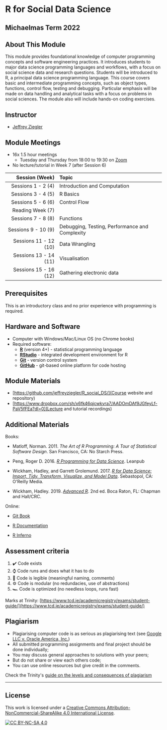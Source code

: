 # R for Social Data Science

## Michaelmas Term 2022

## About This Module

This module provides foundational knowledge of computer programming concepts and software engineering practices. It introduces students to major data science programming languages and workflows, with a focus on social science data and research questions. Students will be introduced to R, a principal data science programming language. This course covers basic and intermediate programming concepts, such as object types, functions, control flow, testing and debugging. Particular emphasis will be made on data handling and analytical tasks with a focus on problems in social sciences. The module also will include hands-on coding exercises.

## Instructor

- [Jeffrey Ziegler](mailto:zieglerj@tcd.ie)

## Module Meetings

- 16x 1.5 hour meetings
    - Tuesday and Thursday from 18:00 to 19:30 on [Zoom](https://tcd-ie.zoom.us/j/6159065248)
- No lecture/tutorial in Week 7 (after Session 6)

| Session (Week) |Topic                                  |
|----:|:------------|
|	Sessions 1 - 2 (4)   | Introduction and Computation                   |
| Sessions 3 - 4 (5)  | R Basics                                       |
| Sessions 5 - 6 (6)  | Control Flow                                   |
| Reading Week (7)    |                                                |
| Sessions 7 - 8 (8)  | Functions                                      |
| Sessions 9 - 10 (9) | Debugging, Testing, Performance and Complexity |
| Sessions 11 - 12 (10) | Data Wrangling                                 |
| Sessions 13 - 14 (11)| Visualisation                                  |
| Sessions 15 - 16 (12)| Gathering electronic data                     |

## Prerequisites

This is an introductory class and no prior experience with programming is required.

## Hardware and Software

- Computer with Windows/Mac/Linux OS (no Chrome books)
- Required software:
    - [**R**](https://cran.r-project.org/) (version 4+) - statistical programming language
    - [**RStudio**](https://www.rstudio.com/) - integrated development environment for R
    - [**Git**](https://git-scm.com/) - version control system
    - [**GitHub**](https://github.com/) - git-based online platform for code hosting
   
## Module Materials

- [https://github.com/jeffreyziegler/R_social_DS/](Course website and repository)
- [https://www.dropbox.com/sh/x6fk46qjcwkvra7/AADOmDAf9JGfeyLf-PaV5fFEa?dl=0](Lecture and tutorial recordings)

## Additional Materials

Books:

- Matloff, Norman. 2011. *The Art of R Programming: A Tour of Statistical Software Design*. San Francisco, CA: No Starch Press.

- Peng, Roger D. 2016. [*R Programming for Data Science*](https://leanpub.com/rprogramming). Leanpub

- Wickham, Hadley, and Garrett Grolemund. 2017. [*R for Data Science: Import, Tidy, Transform, Visualize, and Model Data*](http://r4ds.had.co.nz/). Sebastopol, CA: O'Reilly Media.

- Wickham, Hadley. 2019. [*Advanced R*](http://adv-r.had.co.nz/). 2nd ed. Boca Raton, FL: Chapman and Hall/CRC.


Online:

- [Git Book](https://git-scm.com/book/en/v2)

- [R Documentation](https://rdrr.io/)

- [R Inferno](https://www.burns-stat.com/pages/Tutor/R_inferno.pdf)
    
## Assessment criteria

1. ✔️ Code exists
2. ⌚ Code runs and does what it has to do
3. 📜 Code is legible (meaningful naming, comments)
4. ⚙️ Code is modular (no redundacies, use of abstractions)
5. 🏎️ Code is optimized (no needless loops, runs fast)

Marks at Trinity: [https://www.tcd.ie/academicregistry/exams/student-guide/](https://www.tcd.ie/academicregistry/exams/student-guide/)

## Plagiarism

- Plagiarising computer code is as serious as plagiarising text (see [Google LLC v. Oracle America, Inc.](https://en.wikipedia.org/wiki/Google_LLC_v._Oracle_America%2C_Inc.))
- All submitted programming assignments and final project should be done individually;
- You may discuss general approaches to solutions with your peers;
- But do not share or view each others code;
- You can use online resources but give credit in the comments.

Check the Trinity's [guide on the levels and consequences of plagiarism](https://libguides.tcd.ie/plagiarism/levels-and-consequences)

---

## License

This work is licensed under a
[Creative Commons Attribution-NonCommercial-ShareAlike 4.0 International License][cc-by-nc-sa].

[![CC BY-NC-SA 4.0][cc-by-nc-sa-image]][cc-by-nc-sa]

[cc-by-nc-sa]: http://creativecommons.org/licenses/by-nc-sa/4.0/
[cc-by-nc-sa-image]: https://licensebuttons.net/l/by-nc-sa/4.0/88x31.png
[cc-by-nc-sa-shield]: https://img.shields.io/badge/License-CC%20BY--NC--SA%204.0-lightgrey.svg
